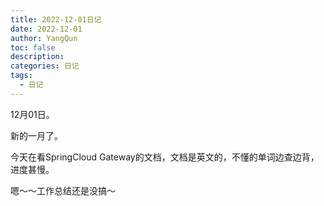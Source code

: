 ```yaml
---
title: 2022-12-01日记
date: 2022-12-01
author: YangQun
toc: false
description:
categories: 日记
tags:
  - 日记
---
```


12月01日。

新的一月了。

今天在看SpringCloud Gateway的文档，文档是英文的，不懂的单词边查边背，进度甚慢。

嗯～～工作总结还是没搞～

